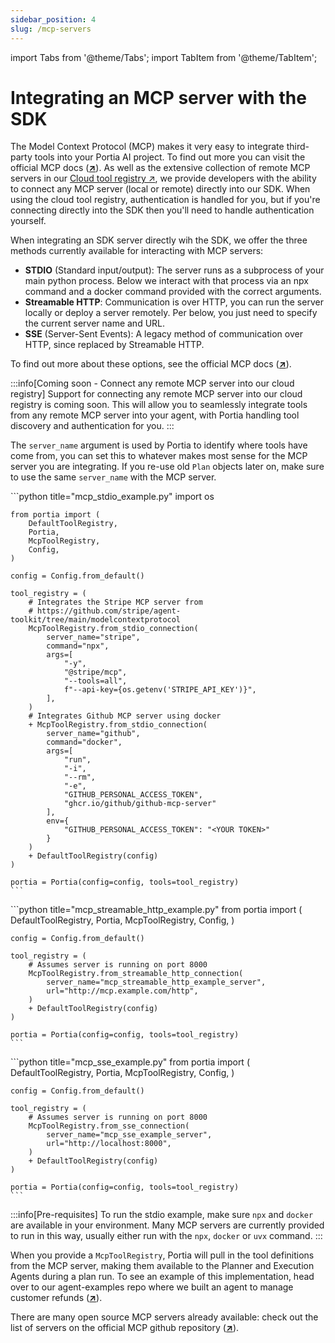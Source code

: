 ```yaml
---
sidebar_position: 4
slug: /mcp-servers
---
```


import Tabs from '@theme/Tabs';
import TabItem from '@theme/TabItem';

# Integrating an MCP server with the SDK

The Model Context Protocol (MCP) makes it very easy to integrate third-party tools into your Portia AI project.
To find out more you can visit the official MCP docs (<a href="https://modelcontextprotocol.io/" target="_blank">**↗**</a>).
As well as the extensive collection of remote MCP servers in our <a href="https://docs.portialabs.ai/cloud-tool-registry" target="_blank">Cloud tool registry ↗</a>, we provide developers with the ability to connect any MCP server (local or remote) directly into our SDK.
When using the cloud tool registry, authentication is handled for you, but if you're connecting directly into the SDK then you'll need to handle authentication yourself.

When integrating an SDK server directly wih the SDK, we offer the three methods currently available for interacting with MCP servers:
- **STDIO** (Standard input/output): The server runs as a subprocess of your main python process. Below we interact with that process via an npx command and a docker command provided with the correct arguments.
- **Streamable HTTP**: Communication is over HTTP, you can run the server locally or deploy a server remotely. Per below, you just need to specify the current server name and URL.
- **SSE** (Server-Sent Events): A legacy method of communication over HTTP, since replaced by Streamable HTTP.

To find out more about these options, see the official MCP docs (<a href="https://modelcontextprotocol.io/docs/concepts/transports" target="_blank">**↗**</a>).

:::info[Coming soon - Connect any remote MCP server into our cloud registry]
Support for connecting any remote MCP server into our cloud registry is coming soon.
This will allow you to seamlessly integrate tools from any remote MCP server into your agent, with Portia handling tool discovery and authentication for you.
:::

The `server_name` argument is used by Portia to identify where tools have come from, you can set this to whatever makes most sense for the MCP server you are integrating. If you re-use old `Plan` objects later on, make sure to use the same `server_name` with the MCP server.

<Tabs>
  <TabItem value="mcp_stdio" label="STDIO">
    ```python title="mcp_stdio_example.py"
    import os

    from portia import (
        DefaultToolRegistry,
        Portia,
        McpToolRegistry,
        Config,
    )

    config = Config.from_default()

    tool_registry = (
        # Integrates the Stripe MCP server from 
        # https://github.com/stripe/agent-toolkit/tree/main/modelcontextprotocol
        McpToolRegistry.from_stdio_connection(
            server_name="stripe",
            command="npx",
            args=[
                "-y",
                "@stripe/mcp",
                "--tools=all",
                f"--api-key={os.getenv('STRIPE_API_KEY')}",
            ],
        )
        # Integrates Github MCP server using docker
        + McpToolRegistry.from_stdio_connection(
            server_name="github",
            command="docker",
            args=[
                "run",
                "-i",
                "--rm",
                "-e",
                "GITHUB_PERSONAL_ACCESS_TOKEN",
                "ghcr.io/github/github-mcp-server"
            ],
            env={
                "GITHUB_PERSONAL_ACCESS_TOKEN": "<YOUR TOKEN>"
            }
        )
        + DefaultToolRegistry(config)
    )

    portia = Portia(config=config, tools=tool_registry)
    ```
  </TabItem>
  <TabItem value="mcp_streamable_http" label="Streamable HTTP">
    ```python title="mcp_streamable_http_example.py"
    from portia import (
        DefaultToolRegistry,
        Portia,
        McpToolRegistry,
        Config,
    )

    config = Config.from_default()

    tool_registry = (
        # Assumes server is running on port 8000
        McpToolRegistry.from_streamable_http_connection(
            server_name="mcp_streamable_http_example_server",
            url="http://mcp.example.com/http",
        )
        + DefaultToolRegistry(config)
    )

    portia = Portia(config=config, tools=tool_registry)
    ```
  </TabItem>
  <TabItem value="mcp_sse" label="SSE">
    ```python title="mcp_sse_example.py"
    from portia import (
        DefaultToolRegistry,
        Portia,
        McpToolRegistry,
        Config,
    )

    config = Config.from_default()

    tool_registry = (
        # Assumes server is running on port 8000
        McpToolRegistry.from_sse_connection(
            server_name="mcp_sse_example_server",
            url="http://localhost:8000",
        )
        + DefaultToolRegistry(config)
    )

    portia = Portia(config=config, tools=tool_registry)
    ```
  </TabItem>
</Tabs>

:::info[Pre-requisites]
To run the stdio example, make sure `npx` and `docker` are available in your environment. Many MCP servers are currently provided to run in this way, usually either run with the `npx`, `docker` or `uvx` command.
:::

When you provide a `McpToolRegistry`, Portia will pull in the tool definitions from the MCP server, making them available to the Planner and Execution Agents during a plan run. To see an example of this implementation, head over to our agent-examples repo where we built an agent to manage customer refunds (<a href="https://github.com/portiaAI/portia-agent-examples/tree/main/refund-agent-mcp" target="_blank">**↗**</a>).

There are many open source MCP servers already available: check out the list of servers on the official MCP github repository (<a href="https://github.com/modelcontextprotocol/servers" target="_blank">**↗**</a>).
